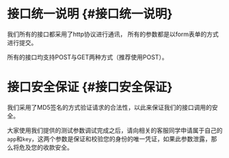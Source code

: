 # 接口统一说明 {#接口统一说明}

我们所有的接口都采用了http协议进行通讯， 所有的参数都是以form表单的方式进行提交。

所有的接口均支持POST与GET两种方式（推荐使用POST）。

# 接口安全保证 {#接口安全保证}

我们采用了MD5签名的方式验证请求的合法性，以此来保证我们的接口调用的安全。

大家使用我们提供的测试参数调试完成之后，请向相关的客服同学申请属于自己的`app`和`key`，这两个参数是保证和校验您的身份的唯一凭证，如果此参数泄露，那么将危及您的收款安全。


